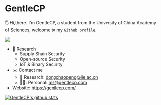 # GentleCP
🖐️Hi,there. I'm GentleCP, a student from the University of China Academy of Sciences, welcome to my `Github profile`.

![](https://komarev.com/ghpvc/?username=GentleCP&color=yellowgreen)

- 📢 Research
    - Supply Shain Security
    - Open-source Security
    - IoT & Binary Security
- ✉️ Contact me
    - 🔭 Research: dongchaopeng@iie.ac.cn
    - 👨‍🦲: Personal: me@gentlecp.com
- Website: https://gentlecp.com/

    
[![GentleCP's github stats](https://github-readme-stats.vercel.app/api?username=GentleCP&show_icons=true&theme=tokyonight)](https://github.com/anuraghazra/github-readme-stats)


